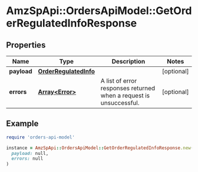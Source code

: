 # AmzSpApi::OrdersApiModel::GetOrderRegulatedInfoResponse

## Properties

| Name | Type | Description | Notes |
| ---- | ---- | ----------- | ----- |
| **payload** | [**OrderRegulatedInfo**](OrderRegulatedInfo.md) |  | [optional] |
| **errors** | [**Array&lt;Error&gt;**](Error.md) | A list of error responses returned when a request is unsuccessful. | [optional] |

## Example

```ruby
require 'orders-api-model'

instance = AmzSpApi::OrdersApiModel::GetOrderRegulatedInfoResponse.new(
  payload: null,
  errors: null
)
```

